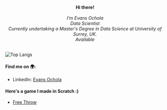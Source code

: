 <!--
**Joelevans/Joelevans** is a ✨ _special_ ✨ repository because its `README.md` (this file) appears on your GitHub profile.


- 🔭 I’m currently working on ...
- 🌱 I’m currently learning ..
- 👯 I’m looking to collaborate on ...
- 🤔 I’m looking for help with ...
- 💬 Ask me about ...
- 📫 How to reach me: ...
- 😄 Pronouns: ...
- ⚡ Fun fact: ...
-->

<!--
### Github Stats
![Evans' Github Stats](https://github-readme-stats.vercel.app/api?username=Joelevans&show_icons=true&theme=cobalt)
-->

<p align="center">
    <b>Hi there!</b><br><br>
    <i>
        I'm Evans Ochola<br>
        Data Scientist<br>
        Currently undertaking a Master's Degree in Data Science at University of Surrey, UK.<br>
        Available <br>
    </i>
    </i><br>

</p>

![Top Langs](https://github-readme-stats.vercel.app/api/top-langs/?username=evansochola&layout=compact&theme=dracula)

#### Find me on :earth_africa::
- LinkedIn: [Evans Ochola](https://www.linkedin.com/in/ocholaevans/)

#### Here's a game I made in Scratch :)
- [Free Throw](https://scratch.mit.edu/projects/488217340)
